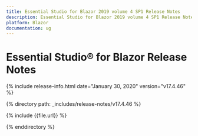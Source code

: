 ```yaml
---
title: Essential Studio for Blazor 2019 volume 4 SP1 Release Notes  
description: Essential Studio for Blazor 2019 volume 4 SP1 Release Notes  
platform: Blazor
documentation: ug
---
```


# Essential Studio&reg; for Blazor  Release Notes  

{% include release-info.html date="January 30, 2020"  version="v17.4.46" %} 

{% directory path: _includes/release-notes/v17.4.46 %}

{% include {{file.url}} %}

{% enddirectory %}

